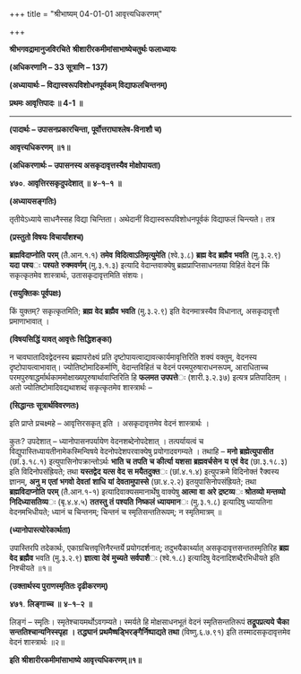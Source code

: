 +++
title = "श्रीभाष्यम् 04-01-01 आवृत्त्यधिकरणम्"

+++


**श्रीभगवद्रामानुजविरचिते** **श्रीशारीरकमीमांसाभाष्येचतुर्थः फलाध्यायः**

**(अधिकरणानि – 33 सूत्राणि – 137)**

**(अध्यायार्थः – विद्यास्वरूपविशोधनपूर्वकम् विद्याफलचिन्तनम्)**

**प्रथमः आवृत्तिपादः ॥ 4-1 ॥**

****

**(पादार्थः – उपासनप्रकारचिन्ता, पूर्वोत्तराघाश्लेष-विनाशौ च)**

**आवृत्त्यधिकरणम्** **॥१॥**

**(अधिकरणार्थः – उपासनस्य असकृदावृत्तस्यैव मोक्षोपायता)**

**४७०**. **आवृत्तिरसकृदुपदेशात्** **॥** **४**–**१**–**१** **॥**

**(अध्यायसङ्गतिः)**

तृतीयेऽध्याये साधनैस्सह विद्या चिन्तिता। अथेदानीं विद्यास्वरूपविशोधनपूर्वकं विद्याफलं चिन्त्यते। तत्र

**(प्रस्तुतो विषयः विचार्यांशश्च)**

**ब्रह्मविदाप्नोति** **परम्** (तै.आन.१.१) **तमेव** **विदित्वाऽतिमृत्युमेति** (श्वे.३.८) **ब्रह्म** **वेद** **ब्रह्मैव** **भवति** (मु.३.२.९) **यदा** **पश्य**ः **पश्यते** **रुक्मवर्णम्** (मु.३.१.३) इत्यादि वेदान्तवाक्येषु ब्रह्मप्राप्तिसाधनतया विहितं वेदनं किं सकृत्कृतमेव शास्त्रार्थः, उतासकृदावृत्तमिति संशयः।

**(सयुक्तिकः पूर्वपक्षः)**

किं युक्तम्? सकृत्कृतमिति; **ब्रह्म** **वेद** **ब्रह्मैव** **भवति** (मु.३.२.९) इति वेदनमात्रस्यैव विधानात्, असकृदावृत्तौ प्रमाणाभावात् ।

**(विषयसिद्धिं यावत् आवृत्तेः सिद्धिशङ्का)**

न चावघातादिवद्वेदनस्य ब्रह्मापरोक्ष्यं प्रति दृष्टोपायत्वाद्यावत्कार्यमावृत्तिरिति शक्यं वक्तुम्, वेदनस्य दृष्टोपायत्वाभावात्। ज्योतिष्टोमादिकर्माणि, वेदान्तविहितं च वेदनं परमपुरुषाराधनरूपम्, आराधिताच्च परमपुरुषाद्धर्मार्थकाममोक्षाख्यपुरुषार्थावाप्तिरिति हि **फलमत** **उपपत्ते**ः (शारी.३.२.३७) इत्यत्र प्रतिपादितम् । अतो ज्योतिष्टोमादिवद्यथाशब्दं सकृत्कृतमेव शास्त्रार्थः –

**(सिद्धान्तः सूत्रार्थविवरणतः)**

इति प्राप्ते प्रचक्ष्महे – आवृत्तिरसकृत् इति । असकृदावृत्तमेव वेदनं शास्त्रार्थः ।

कुतः? उपदेशात् – ध्यानोपासनपर्यायेण वेदनशब्देनोपदेशात् । तत्पर्यायत्वं च विद्युपास्तिध्यायतीनामेकस्मिन्विषये वेदनोपदेशपरवाक्येषु प्रयोगादवगम्यते । तथाहि – **मनो** **ब्रह्मेत्युपासीत** (छां.३.१८.१) इत्युपासिनोपक्रान्तोऽर्थः **भाति** **च** **तपति** **च** **कीर्त्या** **यशसा** **ब्रह्मवर्चसेन** **य** **एवं** **वेद** (छा.३.१८.३) इति विदिनोपसंह्रियते; तथा **यस्तद्वेद** **यत्स** **वेद** **स** **मयैतदुक्त**ः (छां.४.१.४) इत्युपक्रमे विदिनोक्तं रैक्वस्य ज्ञानम्,
**अनु** **म** **एतां** **भगवो** **देवतां** **शाधि** **यां** **देवतामुपास्से** (छा.४.२.२) इतयुपासिनोपसंह्रियते; तथा
**ब्रह्मविदाप्नोति** **परम्** (तै.आन.१-१) इत्यादिवाक्यसमानार्थेषु वाक्येषु **आत्मा** **वा** **अरे** **द्रष्टव्य**ः **श्रोतव्यो** **मन्तव्यो** **निदिध्यासतिव्य**ः (बृ.४.४.५) **ततस्तु** **तं** **पश्यति** **निष्कलं** **ध्यायमान**ः (मु.३.१.८) इत्यादिषु ध्यायतिना वेदनमभिधीयते; ध्यानं च चिन्तनम्; चिन्तनं च स्मृतिसन्ततिरूपम्; न स्मृतिमात्रम् ॥

**(ध्यानोपास्त्योरेकार्थता)**

उपास्तिरपि तदेकार्थः, एकाग्रचित्तवृत्तिनैरन्तर्ये प्रयोगदर्शनात्; तदुभयैकार्थ्यात् असकृदावृत्तसन्ततस्मृतिरिह **ब्रह्म** **वेद** **ब्रह्मैव** भवति (मु.३.२.९) **ज्ञात्वा** **देवं** **मुच्यते** **सर्वपाशै**ः (श्वे.१.८) इत्यादिषु वेदनादिशब्दैरभिधीयते इति निश्चीयते ॥१॥

**(उक्तार्थस्य पुराणस्मृतितः दृढीकरणम्)**

**४७१**. **लिङ्गाच्च** **॥** **४**–**१**–**२** **॥**

लिङ्गं – स्मृतिः। स्मृतेश्चायमर्थोऽवगम्यते। स्मर्यते हि मोक्षसाधनभूतं वेदनं स्मृतिसन्ततिरूपं **तद्रूपप्रत्यये** **चैका** **सन्ततिश्चान्यनिस्स्पृहा** **।** **तद्ध्यानं** **प्रथमैष्षड्भिरङ्गैर्निष्पाद्यते** **तथा** (विष्णु.६.७.९१) इति तस्मादसकृदावृत्तमेव वेदनं शास्त्रार्थः ॥२॥

**इति** **श्रीशारीरकमीमांसाभाष्ये** **आवृत्त्यधिकरणम्॥१॥**


